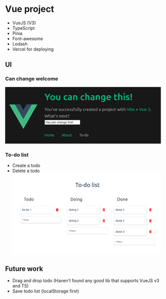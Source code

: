 # Vue project

- VueJS (V3)
- TypeScript
- Pinia
- Font-awesome
- Lodash
- Vercel for deploying

## UI

### Can change welcome

![welcome](https://github.com/duhoang00/learn-vuejs/blob/main/src/assets/UI_title.png?raw=true)

### To-do list

- Create a todo
- Delete a todo
  ![to-do list](https://github.com/duhoang00/learn-vuejs/blob/main/src/assets/UI_can_be_deleted.png?raw=true)

## Future work

- Drag and drop todo (Haven't found any good lib that supports VueJS v3 and TS)
- Save todo list (localStorage first)
